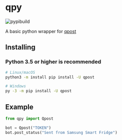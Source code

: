 # qpy

![pypibuild](https://github.com/medjedqt/qpost/workflows/Upload%20Python%20Package/badge.svg)

A basic python wrapper for [qpost](https://qpostapp.com)

## Installing

### Python 3.5 or higher is recommended

```bash
# Linux/macOS
python3 -m install pip install -U qpost

# Windows
py -3 -m pip install -U qpost
```

## Example

```py
from qpy import Qpost

bot = Qpost("TOKEN")
bot.post_status("Sent from Samsung Smart Fridge")
```

